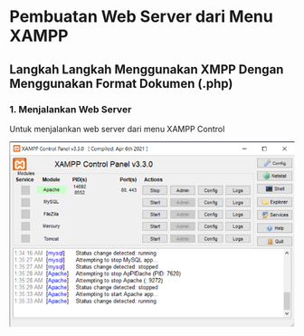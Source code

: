 # Pembuatan Web Server dari Menu XAMPP
## Langkah Langkah Menggunakan XMPP Dengan Menggunakan Format Dokumen (.php)

### 1. Menjalankan Web Server 

Untuk menjalankan web server dari menu XAMPP Control

![xmpp](asset/img/xmppServer.png)

